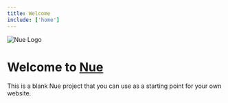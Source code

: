 ```yaml
---
title: Welcome
include: ['home']
---
```


![Nue Logo](/img/logomark.png)

# Welcome to [Nue](https://nuejs.org/)

This is a blank Nue project that you can use as a starting point for your own website.
